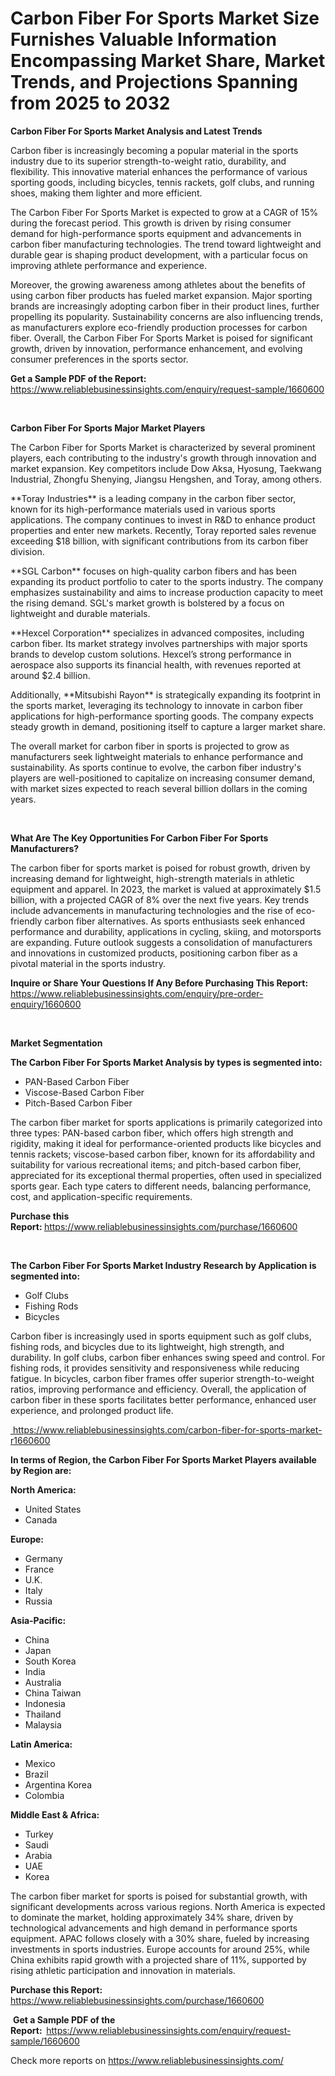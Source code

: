 <p><h1>Carbon Fiber For Sports Market Size Furnishes Valuable Information Encompassing Market Share, Market Trends, and Projections Spanning from 2025 to 2032</h1></p><p><strong>Carbon Fiber For Sports Market Analysis and Latest Trends</strong></p>
<p><p>Carbon fiber is increasingly becoming a popular material in the sports industry due to its superior strength-to-weight ratio, durability, and flexibility. This innovative material enhances the performance of various sporting goods, including bicycles, tennis rackets, golf clubs, and running shoes, making them lighter and more efficient. </p><p>The Carbon Fiber For Sports Market is expected to grow at a CAGR of 15% during the forecast period. This growth is driven by rising consumer demand for high-performance sports equipment and advancements in carbon fiber manufacturing technologies. The trend toward lightweight and durable gear is shaping product development, with a particular focus on improving athlete performance and experience.</p><p>Moreover, the growing awareness among athletes about the benefits of using carbon fiber products has fueled market expansion. Major sporting brands are increasingly adopting carbon fiber in their product lines, further propelling its popularity. Sustainability concerns are also influencing trends, as manufacturers explore eco-friendly production processes for carbon fiber. Overall, the Carbon Fiber For Sports Market is poised for significant growth, driven by innovation, performance enhancement, and evolving consumer preferences in the sports sector.</p></p>
<p><strong>Get a Sample PDF of the Report:&nbsp;</strong> <a href="https://www.reliablebusinessinsights.com/enquiry/request-sample/1660600?utm_campaign=2768&utm_medium=2&utm_source=Github&utm_content=ia&utm_term=29032025&utm_id=carbon-fiber-for-sports">https://www.reliablebusinessinsights.com/enquiry/request-sample/1660600</a></p>
<p>&nbsp;</p>
<p><strong>Carbon Fiber For Sports Major Market Players</strong></p>
<p><p>The Carbon Fiber for Sports Market is characterized by several prominent players, each contributing to the industry's growth through innovation and market expansion. Key competitors include Dow Aksa, Hyosung, Taekwang Industrial, Zhongfu Shenying, Jiangsu Hengshen, and Toray, among others.</p><p>**Toray Industries** is a leading company in the carbon fiber sector, known for its high-performance materials used in various sports applications. The company continues to invest in R&D to enhance product properties and enter new markets. Recently, Toray reported sales revenue exceeding $18 billion, with significant contributions from its carbon fiber division.</p><p>**SGL Carbon** focuses on high-quality carbon fibers and has been expanding its product portfolio to cater to the sports industry. The company emphasizes sustainability and aims to increase production capacity to meet the rising demand. SGL's market growth is bolstered by a focus on lightweight and durable materials.</p><p>**Hexcel Corporation** specializes in advanced composites, including carbon fiber. Its market strategy involves partnerships with major sports brands to develop custom solutions. Hexcel’s strong performance in aerospace also supports its financial health, with revenues reported at around $2.4 billion.</p><p>Additionally, **Mitsubishi Rayon** is strategically expanding its footprint in the sports market, leveraging its technology to innovate in carbon fiber applications for high-performance sporting goods. The company expects steady growth in demand, positioning itself to capture a larger market share.</p><p>The overall market for carbon fiber in sports is projected to grow as manufacturers seek lightweight materials to enhance performance and sustainability. As sports continue to evolve, the carbon fiber industry's players are well-positioned to capitalize on increasing consumer demand, with market sizes expected to reach several billion dollars in the coming years.</p></p>
<p>&nbsp;</p>
<p><strong>What Are The Key Opportunities For Carbon Fiber For Sports Manufacturers?</strong></p>
<p><p>The carbon fiber for sports market is poised for robust growth, driven by increasing demand for lightweight, high-strength materials in athletic equipment and apparel. In 2023, the market is valued at approximately $1.5 billion, with a projected CAGR of 8% over the next five years. Key trends include advancements in manufacturing technologies and the rise of eco-friendly carbon fiber alternatives. As sports enthusiasts seek enhanced performance and durability, applications in cycling, skiing, and motorsports are expanding. Future outlook suggests a consolidation of manufacturers and innovations in customized products, positioning carbon fiber as a pivotal material in the sports industry.</p></p>
<p><strong>Inquire or Share Your Questions If Any Before Purchasing This Report:</strong> <a href="https://www.reliablebusinessinsights.com/enquiry/pre-order-enquiry/1660600?utm_campaign=2768&utm_medium=2&utm_source=Github&utm_content=ia&utm_term=29032025&utm_id=carbon-fiber-for-sports">https://www.reliablebusinessinsights.com/enquiry/pre-order-enquiry/1660600</a></p>
<p>&nbsp;</p>
<p><strong>Market Segmentation</strong></p>
<p><strong>The Carbon Fiber For Sports Market Analysis by types is segmented into:</strong></p>
<p><ul><li>PAN-Based Carbon Fiber</li><li>Viscose-Based Carbon Fiber</li><li>Pitch-Based Carbon Fiber</li></ul></p>
<p><p>The carbon fiber market for sports applications is primarily categorized into three types: PAN-based carbon fiber, which offers high strength and rigidity, making it ideal for performance-oriented products like bicycles and tennis rackets; viscose-based carbon fiber, known for its affordability and suitability for various recreational items; and pitch-based carbon fiber, appreciated for its exceptional thermal properties, often used in specialized sports gear. Each type caters to different needs, balancing performance, cost, and application-specific requirements.</p></p>
<p><strong>Purchase this Report:&nbsp;</strong><a href="https://www.reliablebusinessinsights.com/purchase/1660600?utm_campaign=2768&utm_medium=2&utm_source=Github&utm_content=ia&utm_term=29032025&utm_id=carbon-fiber-for-sports">https://www.reliablebusinessinsights.com/purchase/1660600</a></p>
<p>&nbsp;</p>
<p><strong>The Carbon Fiber For Sports Market Industry Research by Application is segmented into:</strong></p>
<p><ul><li>Golf Clubs</li><li>Fishing Rods</li><li>Bicycles</li></ul></p>
<p><p>Carbon fiber is increasingly used in sports equipment such as golf clubs, fishing rods, and bicycles due to its lightweight, high strength, and durability. In golf clubs, carbon fiber enhances swing speed and control. For fishing rods, it provides sensitivity and responsiveness while reducing fatigue. In bicycles, carbon fiber frames offer superior strength-to-weight ratios, improving performance and efficiency. Overall, the application of carbon fiber in these sports facilitates better performance, enhanced user experience, and prolonged product life.</p></p>
<p><a href="https://www.reliablebusinessinsights.com/carbon-fiber-for-sports-market-r1660600?utm_campaign=2768&utm_medium=2&utm_source=Github&utm_content=ia&utm_term=29032025&utm_id=carbon-fiber-for-sports">&nbsp;https://www.reliablebusinessinsights.com/carbon-fiber-for-sports-market-r1660600</a></p>
<p><strong>In terms of Region, the Carbon Fiber For Sports Market Players available by Region are:</strong></p>
<p>
    <p> <strong> North America: </strong>
        <ul>
            <li>United States</li>
            <li>Canada</li>
        </ul>
        </p> 
    <p> <strong> Europe: </strong>
        <ul>
            <li>Germany</li>
            <li>France</li>
            <li>U.K.</li>
            <li>Italy</li>
            <li>Russia</li>
        </ul>
        </p> 
    <p> <strong> Asia-Pacific: </strong>
        <ul>
            <li>China</li>
            <li>Japan</li>
            <li>South Korea</li>
            <li>India</li>
            <li>Australia</li>
            <li>China Taiwan</li>
            <li>Indonesia</li>
            <li>Thailand</li>
            <li>Malaysia</li>
        </ul>
        </p> 
    <p> <strong> Latin America: </strong>
        <ul>
            <li>Mexico</li>
            <li>Brazil</li>
            <li>Argentina Korea</li>
            <li>Colombia</li>
        </ul>
        </p> 
    <p> <strong> Middle East & Africa: </strong>
        <ul>
            <li>Turkey</li>
            <li>Saudi</li>
            <li>Arabia</li>
            <li>UAE</li>
            <li>Korea</li>
        </ul>
    </p>
    </p>
<p><p>The carbon fiber market for sports is poised for substantial growth, with significant developments across various regions. North America is expected to dominate the market, holding approximately 34% share, driven by technological advancements and high demand in performance sports equipment. APAC follows closely with a 30% share, fueled by increasing investments in sports industries. Europe accounts for around 25%, while China exhibits rapid growth with a projected share of 11%, supported by rising athletic participation and innovation in materials.</p></p>
<p><strong>Purchase this Report: </strong><a href="https://www.reliablebusinessinsights.com/purchase/1660600?utm_campaign=2768&utm_medium=2&utm_source=Github&utm_content=ia&utm_term=29032025&utm_id=carbon-fiber-for-sports">https://www.reliablebusinessinsights.com/purchase/1660600</a></p>
<p>&nbsp;<strong>Get a Sample PDF of the Report:&nbsp;&nbsp;</strong><a href="https://www.reliablebusinessinsights.com/enquiry/request-sample/1660600?utm_campaign=2768&utm_medium=2&utm_source=Github&utm_content=ia&utm_term=29032025&utm_id=carbon-fiber-for-sports">https://www.reliablebusinessinsights.com/enquiry/request-sample/1660600</a></p>
<p><strong></strong></p>
<p>Check more reports on <a href="https://www.reliablebusinessinsights.com/?utm_campaign=2768&utm_medium=2&utm_source=Github&utm_content=ia&utm_term=29032025&utm_id=carbon-fiber-for-sports">https://www.reliablebusinessinsights.com/</a></p>